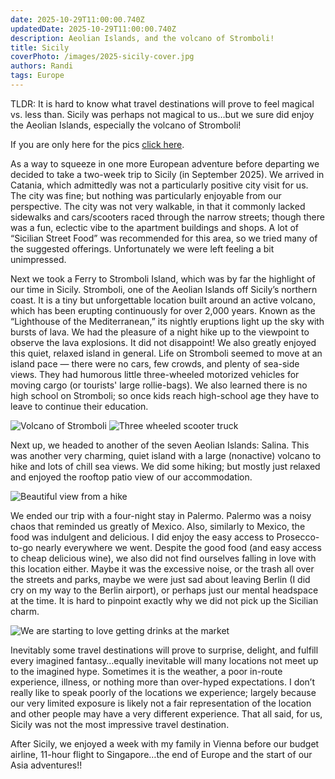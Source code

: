 ```yaml
---
date: 2025-10-29T11:00:00.740Z
updatedDate: 2025-10-29T11:00:00.740Z
description: Aeolian Islands, and the volcano of Stromboli!
title: Sicily
coverPhoto: /images/2025-sicily-cover.jpg
authors: Randi
tags: Europe
---
```


TLDR: It is hard to know what travel destinations will prove to feel magical vs. less than. Sicily was perhaps not magical to us…but we sure did enjoy the Aeolian Islands, especially the volcano of Stromboli! 

If you are only here for the pics [click here](https://photos.app.goo.gl/onv3NQnD3zoR6G257). 

As a way to squeeze in one more European adventure before departing we decided to take a two-week trip to Sicily (in September 2025). We arrived in Catania, which admittedly was not a particularly positive city visit for us. The city was fine; but nothing was particularly enjoyable from our perspective. The city was not very walkable, in that it commonly lacked sidewalks and cars/scooters raced through the narrow streets; though there was a fun, eclectic vibe to the apartment buildings and shops. A lot of “Sicilian Street Food” was recommended for this area, so we tried many of the suggested offerings. Unfortunately we were left feeling a bit unimpressed. 

Next we took a Ferry to Stromboli Island, which was by far the highlight of our time in Sicily. Stromboli, one of the Aeolian Islands off Sicily’s northern coast. It is a tiny but unforgettable location built around an active volcano, which has been erupting continuously for over 2,000 years. Known as the “Lighthouse of the Mediterranean,” its nightly eruptions light up the sky with bursts of lava. We had the pleasure of a night hike up to the viewpoint to observe the lava explosions. It did not disappoint! We also greatly enjoyed this quiet, relaxed island in general. Life on Stromboli seemed to move at an island pace — there were no cars, few crowds, and plenty of sea-side views. They had humorous little three-wheeled motorized vehicles for moving cargo (or tourists' large rollie-bags). We also learned there is no high school on Stromboli; so once kids reach high-school age they have to leave to continue their education. 


![Volcano of Stromboli](/images/2025-sicily-1.jpg)
![Three wheeled scooter truck](/images/2025-sicily-2.jpg)

Next up, we headed to another of the seven Aeolian Islands: Salina. This was another very charming, quiet island with a large (nonactive) volcano to hike and lots of chill sea views. We did some hiking; but mostly just relaxed and enjoyed the rooftop patio view of our accommodation.

![Beautiful view from a hike](/images/2025-sicily-3.jpg)

We ended our trip with a four-night stay in Palermo. Palermo was a noisy chaos that reminded us greatly of Mexico. Also, similarly to Mexico, the food was indulgent and delicious. I did enjoy the easy access to Prosecco-to-go nearly everywhere we went. Despite the good food (and easy access to cheap delicious wine), we also did not find ourselves falling in love with this location either. Maybe it was the excessive noise, or the trash all over the streets and parks, maybe we were just sad about leaving Berlin (I did cry on my way to the Berlin airport), or perhaps just our mental headspace at the time. It is hard to pinpoint exactly why we did not pick up the Sicilian charm.

![We are starting to love getting drinks at the market](/images/2025-sicily-4.jpg)

Inevitably some travel destinations will prove to surprise, delight, and fulfill every imagined fantasy…equally inevitable will many locations not meet up to the imagined hype. Sometimes it is the weather, a poor in-route experience, illness, or nothing more than over-hyped expectations. I don’t really like to speak poorly of the locations we experience; largely because our very limited exposure is likely not a fair representation of the location and other people may have a very different experience. That all said, for us, Sicily was not the most impressive travel destination. 

After Sicily, we enjoyed a week with my family in Vienna before our budget airline, 11-hour flight to Singapore…the end of Europe and the start of our Asia adventures!! 
